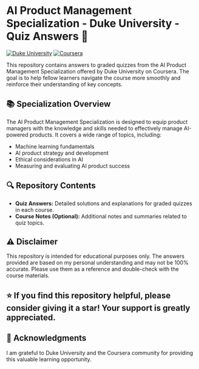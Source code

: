 # AI Product Management Specialization - Duke University - Quiz Answers 🚀

[![Duke University](https://img.shields.io/badge/Duke%20University-001A57?style=for-the-badge&logo=Duke%20University&logoColor=white)](https://www.duke.edu/)
[![Coursera](https://img.shields.io/badge/Coursera-0056D2?style=for-the-badge&logo=Coursera&logoColor=white)](https://www.coursera.org/)

This repository contains answers to graded quizzes from the AI Product Management Specialization offered by Duke University on Coursera. The goal is to help fellow learners navigate the course more smoothly and reinforce their understanding of key concepts.

## 📚 Specialization Overview

The AI Product Management Specialization is designed to equip product managers with the knowledge and skills needed to effectively manage AI-powered products. It covers a wide range of topics, including:

*   Machine learning fundamentals
*   AI product strategy and development
*   Ethical considerations in AI
*   Measuring and evaluating AI product success

## 🔍 Repository Contents

*   **Quiz Answers:** Detailed solutions and explanations for graded quizzes in each course.
*   **Course Notes (Optional):** Additional notes and summaries related to quiz topics.

## ⚠️ Disclaimer

This repository is intended for educational purposes only. The answers provided are based on my personal understanding and may not be 100% accurate. Please use them as a reference and double-check with the course materials.

## ⭐ If you find this repository helpful, please consider giving it a star! Your support is greatly appreciated.

## 🙏 Acknowledgments

I am grateful to Duke University and the Coursera community for providing this valuable learning opportunity.
